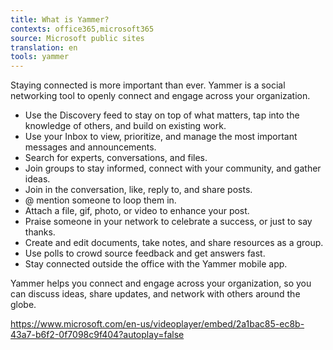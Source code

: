 ```yaml
---
title: What is Yammer?
contexts: office365,microsoft365
source: Microsoft public sites
translation: en
tools: yammer
---
```


Staying connected is more important than ever\. Yammer is a social networking tool to openly connect and engage across your organization\.

- Use the Discovery feed to stay on top of what matters, tap into the knowledge of others, and build on existing work\.
- Use your Inbox to view, prioritize, and manage the most important messages and announcements\.
- Search for experts, conversations, and files\.
- Join groups to stay informed, connect with your community, and gather ideas\.
- Join in the conversation, like, reply to, and share posts\.
- @ mention someone to loop them in\.
- Attach a file, gif, photo, or video to enhance your post\.
- Praise someone in your network to celebrate a success, or just to say thanks\.
- Create and edit documents, take notes, and share resources as a group\.
- Use polls to crowd source feedback and get answers fast\.
- Stay connected outside the office with the Yammer mobile app\.

Yammer helps you connect and engage across your organization, so you can discuss ideas, share updates, and network with others around the globe\.

[https://www\.microsoft\.com/en\-us/videoplayer/embed/2a1bac85\-ec8b\-43a7\-b6f2\-0f7098c9f404?autoplay=false](https://www.microsoft.com/en-us/videoplayer/embed/2a1bac85-ec8b-43a7-b6f2-0f7098c9f404?autoplay=false) 

